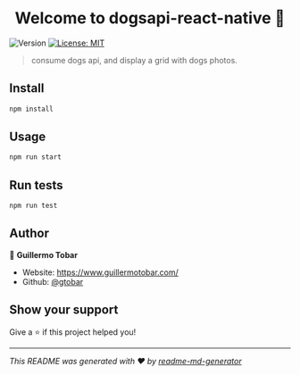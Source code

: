 <h1 align="center">Welcome to dogsapi-react-native 👋</h1>
<p>
  <img alt="Version" src="https://img.shields.io/badge/version-0.0.1-blue.svg?cacheSeconds=2592000" />
  <a href="#" target="_blank">
    <img alt="License: MIT" src="https://img.shields.io/badge/License-MIT-yellow.svg" />
  </a>
</p>

> consume dogs api, and display a grid with dogs photos.

## Install

```sh
npm install
```

## Usage

```sh
npm run start
```

## Run tests

```sh
npm run test
```

## Author

👤 **Guillermo Tobar**

* Website: https://www.guillermotobar.com/
* Github: [@gtobar](https://github.com/gtobar)

## Show your support

Give a ⭐️ if this project helped you!

***
_This README was generated with ❤️ by [readme-md-generator](https://github.com/kefranabg/readme-md-generator)_